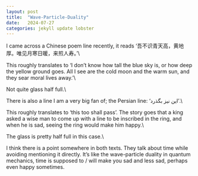 ```yaml
---
layout: post
title:  "Wave-Particle-Duality"
date:   2024-07-27
categories: jekyll update lobster
---
```


I came across a Chinese poem line recently, it reads ‘吾不识青天高，黄地厚。唯见月寒日暖，来煎人寿。’\

This roughly translates to ‘I don’t know how tall the blue sky is, or how deep the yellow ground goes. All I see are the cold moon and the warm sun, and they sear moral lives away.’\

Not quite glass half full.\

There is also a line I am a very big fan of; the Persian line: ‘این نیز بگذرد’.\

This roughly translates to ‘this too shall pass’. The story goes that a king asked a wise man to come up with a line to be inscribed in the ring, and when he is sad, seeing the ring would make him happy.\ 

The glass is pretty half full in this case.\

I think there is a point somewhere in both texts. They talk about time while avoiding mentioning it directly. It’s like the wave-particle duality in quantum mechanics, time is supposed to / will make you sad and less sad, perhaps even happy sometimes. 

